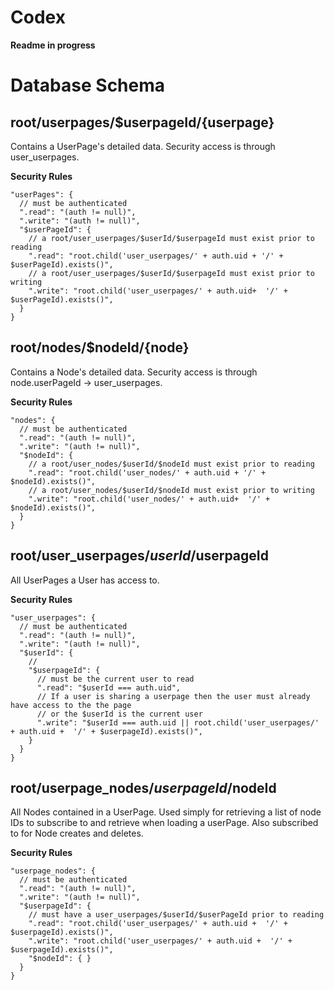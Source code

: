 # Codex


__Readme in progress__

Database Schema
=================

root/userpages/$userpageId/{userpage}
-------------------------------------
Contains a UserPage's detailed data. Security access is through user_userpages.

**Security Rules**
```
"userPages": {
  // must be authenticated
  ".read": "(auth != null)",
  ".write": "(auth != null)",
  "$userPageId": {
    // a root/user_userpages/$userId/$userpageId must exist prior to reading
    ".read": "root.child('user_userpages/' + auth.uid + '/' + $userPageId).exists()",
    // a root/user_userpages/$userId/$userpageId must exist prior to writing
    ".write": "root.child('user_userpages/' + auth.uid+  '/' + $userPageId).exists()",
  }
}
```

root/nodes/$nodeId/{node}
-------------------------
Contains a Node's detailed data. Security access is through node.userPageId -> user_userpages.

**Security Rules**
```
"nodes": {
  // must be authenticated
  ".read": "(auth != null)",
  ".write": "(auth != null)",
  "$nodeId": {
    // a root/user_nodes/$userId/$nodeId must exist prior to reading
    ".read": "root.child('user_nodes/' + auth.uid + '/' + $nodeId).exists()",
    // a root/user_nodes/$userId/$nodeId must exist prior to writing
    ".write": "root.child('user_nodes/' + auth.uid+  '/' + $nodeId).exists()",
  }
}
```

<!--root/user_nodes/$userId/$nodeId/true
------------------------------------
All Nodes a User has access to.

**Security Rules**
```
"user_nodes": {
  // must be authenticated
  ".read": "(auth != null)",
  ".write": "(auth != null)",
  "$userId": {
    // write: must have access to root/userpage_nodes/$userpageId/$nodeId which in turn must have access to user_userPages and user_nodes
    // read: must be the current user to access user_nodes/$userId
    "$nodeId": {
      // a root/user_nodes/$userId/$nodeId must exist prior to reading
      ".read": "root.child('user_nodes/' + auth.uid + '/' + $nodeId).exists()",
      // a root/user_nodes/$userId/$nodeId must exist prior to writing
      ".write": "root.child('user_nodes/' + auth.uid+  '/' + $nodeId).exists()",
    }
  }
}
```-->


root/user_userpages/$userId/$userpageId
---------------------------------------
All UserPages a User has access to. 

**Security Rules**
```
"user_userpages": {
  // must be authenticated
  ".read": "(auth != null)",
  ".write": "(auth != null)",
  "$userId": {
    // 
    "$userpageId": {
      // must be the current user to read
      ".read": "$userId === auth.uid",
      // If a user is sharing a userpage then the user must already have access to the the page
      // or the $userId is the current user
      ".write": "$userId === auth.uid || root.child('user_userpages/' + auth.uid +  '/' + $userpageId).exists()",
    }
  }
}
```

root/userpage_nodes/$userpageId/$nodeId
---------------------------------------
All Nodes contained in a UserPage. Used simply for retrieving a list of node IDs to subscribe to and retrieve
when loading a userPage. Also subscribed to for Node creates and deletes.

**Security Rules**
```
"userpage_nodes": {
  // must be authenticated
  ".read": "(auth != null)",
  ".write": "(auth != null)",
  "$userpageId": {
    // must have a user_userpages/$userId/$userPageId prior to reading
    ".read": "root.child('user_userpages/' + auth.uid +  '/' + $userpageId).exists()",
    ".write": "root.child('user_userpages/' + auth.uid +  '/' + $userpageId).exists()",
    "$nodeId": { }
  }
}
```